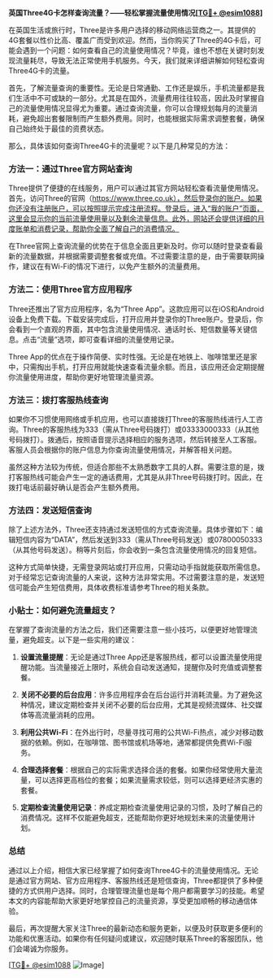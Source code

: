 **英国Three4G卡怎样查询流量？——轻松掌握流量使用情况[[TG💪+ @esim1088](https://t.me/s/esim1088)]**

在英国生活或旅行时，Three是许多用户选择的移动网络运营商之一。其提供的4G套餐以性价比高、覆盖广而受到欢迎。然而，当你购买了Three的4G卡后，可能会遇到一个问题：如何查看自己的流量使用情况？毕竟，谁也不想在关键时刻发现流量耗尽，导致无法正常使用手机服务。今天，我们就来详细讲解如何轻松查询Three4G卡的流量。

首先，了解流量查询的重要性。无论是日常通勤、工作还是娱乐，手机流量都是我们生活中不可或缺的一部分。尤其是在国外，流量费用往往较高，因此及时掌握自己的流量使用情况显得尤为重要。通过查询流量，你可以合理规划每月的流量消耗，避免超出套餐限制而产生额外费用。同时，也能根据实际需求调整套餐，确保自己始终处于最佳的资费状态。

那么，具体该如何查询Three4G卡的流量呢？以下是几种常见的方法：

### 方法一：通过Three官方网站查询

Three提供了便捷的在线服务，用户可以通过其官方网站轻松查看流量使用情况。首先，访问Three的官网（https://www.three.co.uk），然后登录你的账户。如果你还没有注册账户，可以按照提示完成注册流程。登录后，进入“我的账户”页面，这里会显示你的当前流量使用量以及剩余流量信息。此外，网站还会提供详细的月度账单和消费记录，帮助你全面了解自己的消费情况。

在Three官网上查询流量的优势在于信息全面且更新及时。你可以随时登录查看最新的流量数据，并根据需要调整套餐或充值。不过需要注意的是，由于需要联网操作，建议在有Wi-Fi的情况下进行，以免产生额外的流量费用。

### 方法二：使用Three官方应用程序

Three还推出了官方应用程序，名为“Three App”。这款应用可以在iOS和Android设备上免费下载。下载安装完成后，打开应用并登录你的Three账户。登录后，你会看到一个直观的界面，其中包含流量使用情况、通话时长、短信数量等关键信息。点击“流量”选项，即可查看详细的流量使用记录。

Three App的优点在于操作简便、实时性强。无论是在地铁上、咖啡馆里还是家中，只需掏出手机，打开应用就能快速查看流量余额。而且，该应用还会定期提醒你流量使用进度，帮助你更好地管理流量资源。

### 方法三：拨打客服热线查询

如果你不习惯使用网络或手机应用，也可以直接拨打Three的客服热线进行人工咨询。Three的客服热线为333（需从Three号码拨打）或03333000333（从其他号码拨打）。拨通后，按照语音提示选择相应的服务选项，然后转接至人工客服。客服人员会根据你的账户信息为你查询流量使用情况，并解答相关问题。

虽然这种方法较为传统，但适合那些不太熟悉数字工具的人群。需要注意的是，拨打客服热线可能会产生一定的通话费用，尤其是从非Three号码拨打时。因此，在拨打电话前最好确认是否会产生额外费用。

### 方法四：发送短信查询

除了上述方法外，Three还支持通过发送短信的方式查询流量。具体步骤如下：编辑短信内容为“DATA”，然后发送到333（需从Three号码发送）或07800050333（从其他号码发送）。稍等片刻后，你会收到一条包含流量使用情况的回复短信。

这种方式简单快捷，无需登录网站或打开应用，只需动动手指就能获取所需信息。对于经常忘记查询流量的人来说，这种方法非常实用。不过需要注意的是，发送短信可能会产生短信费用，具体收费标准请参考Three的相关条款。

### 小贴士：如何避免流量超支？

在掌握了查询流量的方法之后，我们还需要注意一些小技巧，以便更好地管理流量，避免超支。以下是一些实用的建议：

1. **设置流量提醒**：无论是通过Three App还是客服热线，都可以设置流量使用提醒功能。当流量接近上限时，系统会自动发送通知，提醒你及时充值或调整套餐。

2. **关闭不必要的后台应用**：许多应用程序会在后台运行并消耗流量。为了避免这种情况，建议定期检查并关闭不必要的后台应用，尤其是视频流媒体、社交媒体等高流量消耗的应用。

3. **利用公共Wi-Fi**：在外出行时，尽量寻找可用的公共Wi-Fi热点，减少对移动数据的依赖。例如，在咖啡馆、图书馆或机场等地，通常都提供免费Wi-Fi服务。

4. **合理选择套餐**：根据自己的实际需求选择合适的套餐。如果你经常使用大量流量，可以选择更高档位的套餐；如果流量需求较低，则可以选择更经济实惠的套餐。

5. **定期检查流量使用记录**：养成定期检查流量使用记录的习惯，及时了解自己的消费情况。这样不仅能避免超支，还能帮助你更好地规划未来的流量使用计划。

### 总结

通过以上介绍，相信大家已经掌握了如何查询Three4G卡的流量使用情况。无论是通过官方网站、官方应用程序、客服热线还是短信查询，Three都提供了多种便捷的方式供用户选择。同时，合理管理流量也是每个用户都需要学习的技能。希望本文的内容能帮助大家更好地掌控自己的流量资源，享受更加顺畅的移动通信体验。

最后，再次提醒大家关注Three的最新动态和服务更新，以便及时获取更多便利的功能和优惠活动。如果你有任何疑问或建议，欢迎随时联系Three的客服团队，他们会竭诚为你服务。

[[TG💪+ @esim1088](https://t.me/s/esim1088) ![Image](https://i.postimg.cc/4NQfJmqS/Snipaste-2025-05-13-00-14-12.png)]